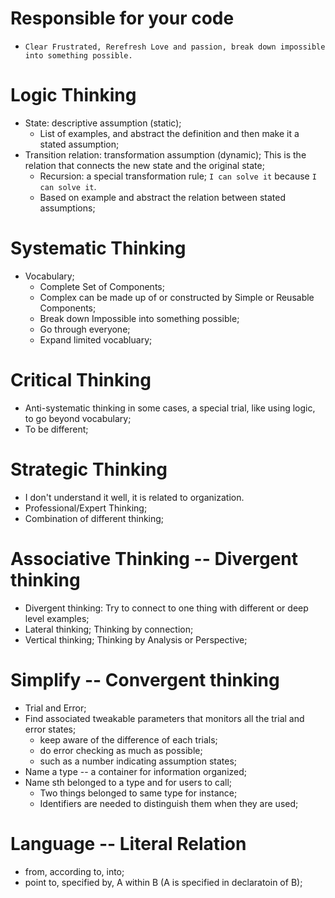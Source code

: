 # Responsible for your code

* `Clear Frustrated, Rerefresh Love and passion, break down impossible into
  something possible.`

# Logic Thinking

* State: descriptive assumption (static); 
	* List of examples, and abstract the definition and then make it a stated assumption;
* Transition relation: transformation assumption (dynamic); This is the relation that connects the new state and the original state;
	* Recursion: a special transformation rule; `I can solve it` because `I can solve it`.
	* Based on example and abstract the relation between stated assumptions;

# Systematic Thinking

* Vocabulary;
	* Complete Set of Components;
	* Complex can be made up of or constructed by Simple or Reusable Components;
	* Break down Impossible into something possible;
	* Go through everyone;
	* Expand limited vocabluary;

# Critical Thinking

* Anti-systematic thinking in some cases, a special trial, like using logic, to go beyond vocabulary;
* To be different;

# Strategic Thinking

* I don't understand it well, it is related to organization.
* Professional/Expert Thinking;
* Combination of different thinking;

# Associative Thinking -- Divergent thinking

* Divergent thinking: Try to connect to one thing with different or deep level examples;
* Lateral thinking; Thinking by connection;
* Vertical thinking; Thinking by Analysis or Perspective;

# Simplify -- Convergent thinking

* Trial and Error;
* Find associated tweakable parameters that monitors all the trial and error states;
	* keep aware of the difference of each trials;
	* do error checking as much as possible;
	* such as a number indicating assumption states;
* Name a type -- a container for information organized;
* Name sth belonged to a type and for users to call; 
	* Two things belonged to same type for instance;
	* Identifiers are needed to distinguish them when they are used;


# Language -- Literal Relation

* from, according to, into;
* point to, specified by, A within B (A is specified in declaratoin of B);
